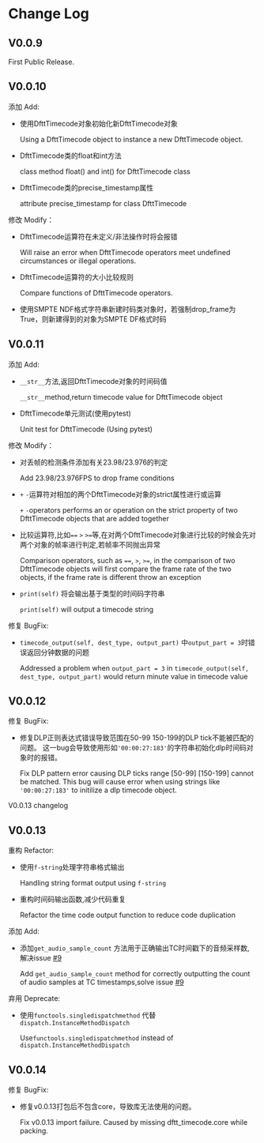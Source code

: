 # Change Log
## V0.0.9
First Public Release.

## V0.0.10

添加 Add:

- 使用DfttTimecode对象初始化新DfttTimecode对象

  Using a DfttTimecode object to instance a new DfttTimecode object.

- DfttTimecode类的float和int方法

  class method float() and int() for DfttTimecode class
  
- DfttTimecode类的precise_timestamp属性

  attribute precise_timestamp for class DfttTimecode

修改 Modify：

- DfttTimecode运算符在未定义/非法操作时将会报错

  Will raise an error when DfttTimecode operators meet undefined circumstances or illegal operations.

- DfttTimecode运算符的大小比较规则

  Compare functions of DfttTimecode operators.
  
- 使用SMPTE NDF格式字符串新建时码类对象时，若强制drop_frame为True，则新建得到的对象为SMPTE DF格式时码

## V0.0.11
添加 Add:
- `__str__`方法,返回DfttTimecode对象的时间码值
  
  `__str__`method,return timecode value for DfttTimecode object

- DfttTimecode单元测试(使用pytest)

  Unit test for DfttTimecode (Using pytest)

修改 Modify：
- 对丢帧的检测条件添加有关23.98/23.976的判定
  
  Add 23.98/23.976FPS to drop frame conditions

- `+` `-`运算符对相加的两个DfttTimecode对象的strict属性进行或运算
  
  `+` `-`operators performs an or operation on the strict property of two DfttTimecode objects that are added together 

- 比较运算符,比如`==` `>` `>=`等,在对两个DfttTimecode对象进行比较的时候会先对两个对象的帧率进行判定,若帧率不同抛出异常
  
  Comparison operators, such as `==`, `>`, `>=`, in the comparison of two DfttTimecode objects will first compare the frame rate of the two objects, if the frame rate is different throw an exception

- `print(self)` 将会输出基于类型的时间码字符串
  
  `print(self)` will output a timecode string

修复 BugFix:
- `timecode_output(self, dest_type, output_part)` 中`output_part = 3`时错误返回分钟数据的问题

  Addressed a problem when `output_part = 3` in `timecode_output(self, dest_type, output_part)` would return minute value in timecode value
  
 ## V0.0.12
 修复 BugFix:
- 修复DLP正则表达式错误导致范围在50-99 150-199的DLP tick不能被匹配的问题。
  这一bug会导致使用形如`'00:00:27:183'`的字符串初始化dlp时间码对象时的报错。

  Fix DLP pattern error causing DLP ticks range [50-99] [150-199] cannot be matched.
  This bug will cause error when using strings like `'00:00:27:183'` to initilize a dlp timecode object.
 
  
V0.0.13 changelog   
## V0.0.13
重构 Refactor:
- 使用`f-string`处理字符串格式输出
  
  Handling string format output using `f-string`

- 重构时间码输出函数,减少代码重复

  Refactor the time code output function to reduce code duplication

添加 Add:
- 添加`get_audio_sample_count` 方法用于正确输出TC时间戳下的音频采样数, 解决issue [#9](https://github.com/OwenYou/dftt_timecode/issues/9)

  Add `get_audio_sample_count` method for correctly outputting the count of audio samples at TC timestamps,solve issue [#9](https://github.com/OwenYou/dftt_timecode/issues/9)

弃用 Deprecate:
- 使用`functools.singledispatchmethod` 代替 `dispatch.InstanceMethodDispatch`

  Use`functools.singledispatchmethod` instead of `dispatch.InstanceMethodDispatch`

## V0.0.14
 修复 BugFix:
- 修复v0.0.13打包后不包含core，导致库无法使用的问题。

  Fix v0.0.13 import failure. Caused by missing dftt_timecode.core while packing.